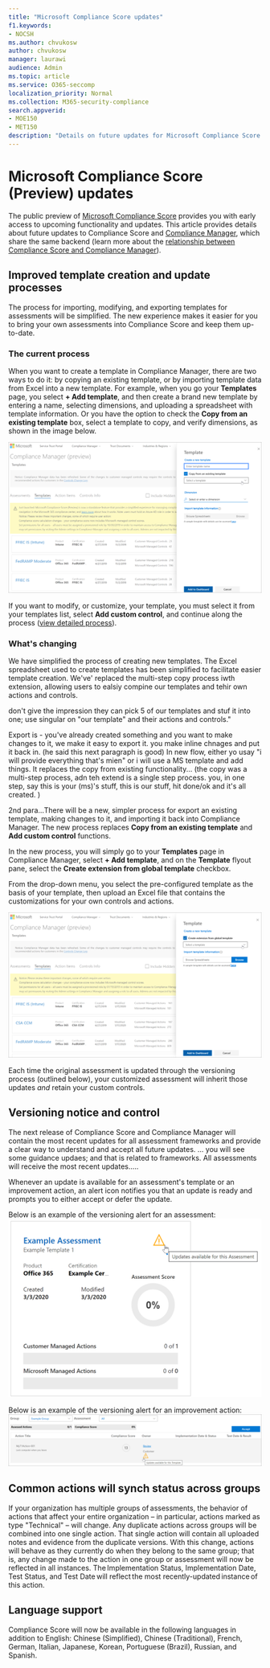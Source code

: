```yaml
---
title: "Microsoft Compliance Score updates"
f1.keywords:
- NOCSH
ms.author: chvukosw
author: chvukosw
manager: laurawi
audience: Admin
ms.topic: article
ms.service: O365-seccomp
localization_priority: Normal
ms.collection: M365-security-compliance
search.appverid: 
- MOE150
- MET150
description: "Details on future updates for Microsoft Compliance Score (preview), a feature in the M365 compliance center that helps simplify and automate risk assessments."
---
```


# Microsoft Compliance Score (Preview) updates

The public preview of [Microsoft Compliance Score](compliance-score.md) provides you with early access to upcoming functionality and updates. This article provides details about future updates to Compliance Score and [Compliance Manager](compliance-manager-overview.md), which share the same backend (learn more about the [relationship between Compliance Score and Compliance Manager](compliance-score#relationship-to-compliance-manager)).

## Improved template creation and update processes

The process for importing, modifying, and exporting templates for assessments will be simplified. The new experience makes it easier for you to bring your own assessments into Compliance Score and keep them up-to-date.

### The current process

When you want to create a template in Compliance Manager, there are two ways to do it: by copying an existing template, or by importing template data from Excel into a new template. For example, when you go your **Templates** page, you select **+ Add template**, and then create a brand new template by entering a name, selecting dimensions, and uploading a spreadsheet with template information. Or you have the option to check the **Copy from an existing template** box, select a template to copy, and verify dimensions, as shown in the image below.

![Compliance Score - dashboard](../media/compliance-score-template-update-old.png "Current template copy process")

If you want to modify, or customize, your template, you must select it from your templates list, select **Add custom control**, and continue along the process ([view detailed process](/working-with-compliance-manager.md#templates)).

### What's changing

We have simplified the process of creating new templates. The Excel spreadsheet used to create templates has been simplified to facilitate easier template creation. We've' replaced the multi-step copy process iwth extension, allowing users to ealsiy compine our templates and tehir own actions and controls.

don't give the impression they can pick 5 of our templates and stuf it into one; use singular on  "our template" and their actions and controls."

Export is - you've already created something and you want to make changes to it, we make it easy to export it. you make inline chnages and put it back in. (he said this next paragraph is good)  In new flow, either yo usay "i will provide everything that's mien" or i will use a MS template and add things. It replaces the copy from existing functionality... (the copy was a multi-step process, adn teh extend is a single step process. you, in one step, say this is your (ms)'s stuff, this is our stuff, hit done/ok and it's all created.  )

2nd para...There will be a new, simpler process for export an existing template, making changes to it, and importing it back into Compliance Manager. The new process replaces **Copy from an existing template** and **Add custom control** functions.



In the new process, you will simply go to your **Templates** page in Compliance Manager, select **+ Add template**, and on the **Template** flyout pane, select the **Create extension from global template** checkbox.

From the drop-down menu, you select the pre-configured template as the basis of your template, then upload an Excel file that contains the customizations for your own controls and actions.

![Compliance Score - dashboard](../media/compliance-score-template-update-new.png "New template creation process")

Each time the original assessment is updated through the versioning process (outlined below), your customized assessment will inherit those updates *and* retain your custom controls.

## Versioning notice and control

The next release of Compliance Score and Compliance Manager will contain the most recent updates for all assessment frameworks and provide a clear way to understand and accept all future updates. ... you will see some guidance updaes; and that is related to frameworks. All assessments will receive the most recent updates.....

Whenever an update is available for an assessment's template or an improvement action, an alert icon notifies you that an update is ready and prompts you to either accept or defer the update.

Below is an example of the versioning alert for an assessment:
![Compliance Score - dashboard](../media/compliance-score-assessment-versioning.png "Assessment version update alert")

Below is an example of the versioning alert for an improvement action:
![Compliance Score - dashboard](../media/compliance-score-action-versioning.png "Action version update alert")

## Common actions will synch status across groups

If your organization has multiple groups of assessments, the behavior of actions that affect your entire organization – in particular, actions marked as type "Technical" – will change. Any duplicate actions across groups will be combined into one single action. That single action will contain all uploaded notes and evidence from the duplicate versions. With this change, actions will behave as they currently do when they belong to the same group; that is, any change made to the action in one group or assessment will now be reflected in all instances. The Implementation Status, Implementation Date, Test Status, and Test Date will reflect the most recently-updated instance of this action.

## Language support

Compliance Score will now be available in the following languages in addition to English: Chinese (Simplified), Chinese (Traditional), French, German, Italian, Japanese, Korean, Portuguese (Brazil), Russian, and Spanish.
